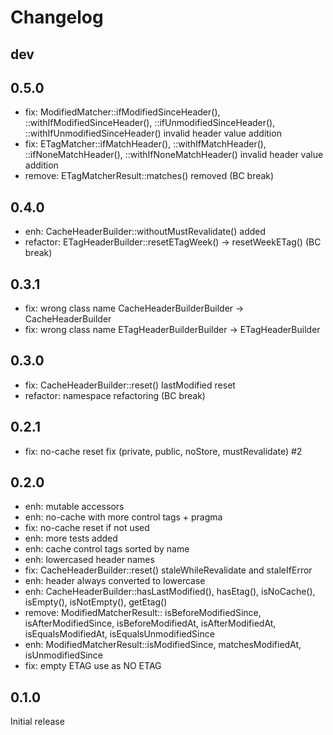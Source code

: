 # Changelog

## dev



## 0.5.0

- fix: ModifiedMatcher::ifModifiedSinceHeader(), ::withIfModifiedSinceHeader(), ::ifUnmodifiedSinceHeader(),
  ::withIfUnmodifiedSinceHeader() invalid header value addition
- fix: ETagMatcher::ifMatchHeader(), ::withIfMatchHeader(), ::ifNoneMatchHeader(), ::withIfNoneMatchHeader() invalid
  header value addition
- remove: ETagMatcherResult::matches() removed (BC break)

## 0.4.0

- enh: CacheHeaderBuilder::withoutMustRevalidate() added
- refactor: ETagHeaderBuilder::resetETagWeek() -> resetWeekETag() (BC break)

## 0.3.1

- fix: wrong class name CacheHeaderBuilderBuilder -> CacheHeaderBuilder
- fix: wrong class name ETagHeaderBuilderBuilder -> ETagHeaderBuilder

## 0.3.0

- fix: CacheHeaderBuilder::reset() lastModified reset
- refactor: namespace refactoring (BC break)

## 0.2.1

- fix: no-cache reset fix (private, public, noStore, mustRevalidate) #2

## 0.2.0

- enh: mutable accessors
- enh: no-cache with more control tags + pragma
- fix: no-cache reset if not used
- enh: more tests added
- enh: cache control tags sorted by name
- enh: lowercased header names
- fix: CacheHeaderBuilder::reset() staleWhileRevalidate and staleIfError
- enh: header always converted to lowercase
- enh: CacheHeaderBuilder::hasLastModified(), hasEtag(), isNoCache(), isEmpty(), isNotEmpty(), getEtag()
- remove: ModifiedMatcherResult:: isBeforeModifiedSince, isAfterModifiedSince, isBeforeModifiedAt, isAfterModifiedAt,
  isEqualsModifiedAt, isEqualsUnmodifiedSince
- enh: ModifiedMatcherResult::isModifiedSince, matchesModifiedAt, isUnmodifiedSince
- fix: empty ETAG use as NO ETAG

## 0.1.0

Initial release
